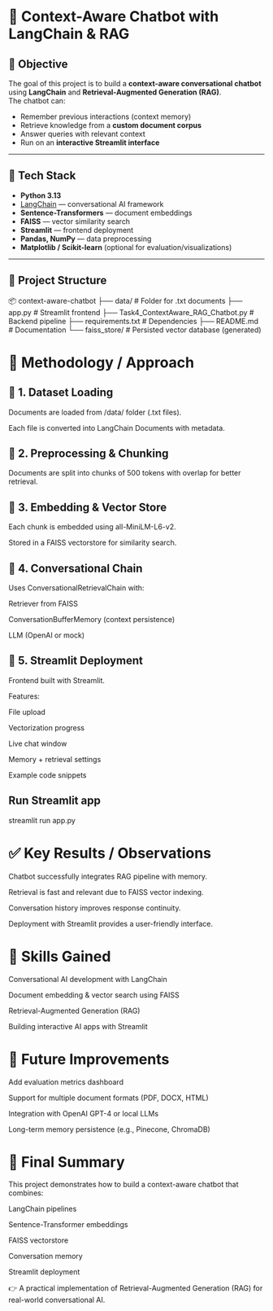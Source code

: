 # 🤖 Context-Aware Chatbot with LangChain & RAG

## 📌 Objective
The goal of this project is to build a **context-aware conversational chatbot** using **LangChain** and **Retrieval-Augmented Generation (RAG)**.  
The chatbot can:
- Remember previous interactions (context memory)  
- Retrieve knowledge from a **custom document corpus**  
- Answer queries with relevant context  
- Run on an **interactive Streamlit interface**

---

## 🧰 Tech Stack
- **Python 3.13**
- [LangChain](https://www.langchain.com/) — conversational AI framework
- **Sentence-Transformers** — document embeddings
- **FAISS** — vector similarity search
- **Streamlit** — frontend deployment
- **Pandas, NumPy** — data preprocessing
- **Matplotlib / Scikit-learn** (optional for evaluation/visualizations)

---

## 📂 Project Structure
📦 context-aware-chatbot
├── data/ # Folder for .txt documents
├── app.py # Streamlit frontend
├── Task4_ContextAware_RAG_Chatbot.py # Backend pipeline
├── requirements.txt # Dependencies
├── README.md # Documentation
└── faiss_store/ # Persisted vector database (generated)

#  📑 Methodology / Approach
## 🔹 1. Dataset Loading

Documents are loaded from /data/ folder (.txt files).

Each file is converted into LangChain Documents with metadata.

## 🔹 2. Preprocessing & Chunking

Documents are split into chunks of 500 tokens with overlap for better retrieval.

## 🔹 3. Embedding & Vector Store

Each chunk is embedded using all-MiniLM-L6-v2.

Stored in a FAISS vectorstore for similarity search.

## 🔹 4. Conversational Chain

Uses ConversationalRetrievalChain with:

Retriever from FAISS

ConversationBufferMemory (context persistence)

LLM (OpenAI or mock)

## 🔹 5. Streamlit Deployment

Frontend built with Streamlit.

Features:

File upload

Vectorization progress

Live chat window

Memory + retrieval settings

Example code snippets

## Run Streamlit app
streamlit run app.py

# ✅ Key Results / Observations

Chatbot successfully integrates RAG pipeline with memory.

Retrieval is fast and relevant due to FAISS vector indexing.

Conversation history improves response continuity.

Deployment with Streamlit provides a user-friendly interface.

# 🚀 Skills Gained

Conversational AI development with LangChain

Document embedding & vector search using FAISS

Retrieval-Augmented Generation (RAG)

Building interactive AI apps with Streamlit

# 📌 Future Improvements

Add evaluation metrics dashboard

Support for multiple document formats (PDF, DOCX, HTML)

Integration with OpenAI GPT-4 or local LLMs

Long-term memory persistence (e.g., Pinecone, ChromaDB)

# 🏁 Final Summary

This project demonstrates how to build a context-aware chatbot that combines:

LangChain pipelines

Sentence-Transformer embeddings

FAISS vectorstore

Conversation memory

Streamlit deployment

👉 A practical implementation of Retrieval-Augmented Generation (RAG) for real-world conversational AI.

```bash
